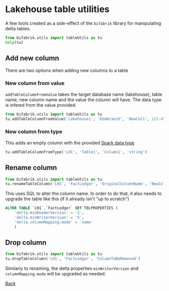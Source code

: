 # Lakehouse table utilities

A few tools created as a side-effect of the `bifabrik` library for manipulating delta tables.

```python
from bifabrik.utils import tableUtils as tu
help(tu)
```
## Add new column

There are two options when adding new columns to a table

### New column from value

`addTableColumnFromValue` takes the target database name (lakehouse), table name, new column name and the value the column will have. The data type is infered from the value provided.

```python
from bifabrik.utils import tableUtils as tu
tu.addTableColumnFromValue('Lakehouse1', 'DimBranch', 'NewCol1', 123.45)
```

### New column from type

This adds an empty column with the provided [Spark data type](https://spark.apache.org/docs/latest/sql-ref-datatypes.html)

```python
tu.addTableColumnFromType('LH1', 'Table1', 'Column1', 'string')
```

## Rename column

```python
from bifabrik.utils import tableUtils as tu
tu.renameTableColumn('LH1', 'FactLedger', 'OriginalColumnName', 'NewColumnName')
```

This uses SQL to alter the column name. In order to do that, it also needs to upgrade the table like this (if it already isn't "up to scratch")

```sql
ALTER TABLE `LH1`.`FactLedger` SET TBLPROPERTIES (
    'delta.minReaderVersion' = '2',
    'delta.minWriterVersion' = '5',
    'delta.columnMapping.mode' = 'name'
    )
```

## Drop column

```python
from bifabrik.utils import tableUtils as tu
tu.dropTableColumn('LH1', 'FactLedger', 'ColumnToBeRemoved')
```
Similarly to renaming, the delta properties `minWriterVersion` and `columnMapping.mode` will be upgraded as needed.

[Back](../index.md)
